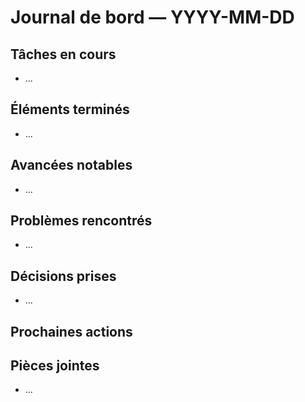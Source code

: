 ﻿# Journal de bord — YYYY-MM-DD

## Tâches en cours
- ...

## Éléments terminés
- ...

## Avancées notables
- ...

## Problèmes rencontrés
- ...

## Décisions prises
- ...

## Prochaines actions


## Pièces jointes
- ...
